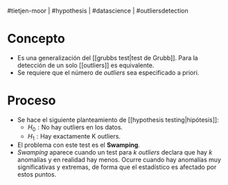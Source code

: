 #tietjen-moor | #hypothesis | #datascience | #outliersdetection 

# Concepto
- Es una generalización del [[grubbs test|test de Grubb]]. Para la detección de un solo [[outliers]] es equivalente.
- Se requiere que el número de *outliers* sea especificado a priori.

# Proceso
- Se hace el siguiente planteamiento de [[hypothesis testing|hipótesis]]:
	- $H_{0}: \text{No hay outliers en los datos}$.
	- $H_{1}: \text{Hay exactamente K outliers}$.
- El problema con este test es el **Swamping**.
- *Swamping* aparece cuando un test para $k$ *outliers* declara que hay $k$ anomalías y en realidad hay menos. Ocurre cuando hay anomalías muy significativas y extremas, de forma que el estadístico es afectado por estos puntos.